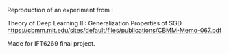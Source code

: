 Reproduction of an experiment from :

Theory of Deep Learning III: Generalization Properties of SGD \
https://cbmm.mit.edu/sites/default/files/publications/CBMM-Memo-067.pdf

Made for IFT6269 final project.
